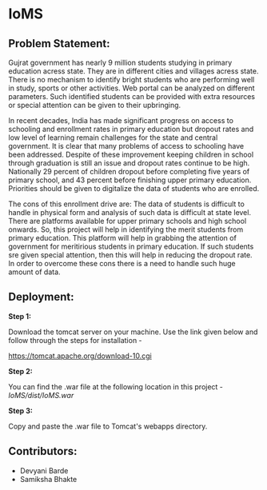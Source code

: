 # IoMS

## Problem Statement:
Gujrat government has nearly 9 million students studying in primary education acress state. They are in different cities and villages acress state. There is no mechanism to identify bright students who are performing well in study, sports or other activities. Web portal can be analyzed on different parameters. Such identified students can be provided with extra resources or special attention can be given to their upbringing.

In recent decades, India has made significant progress on access to schooling and enrollment rates in primary education but dropout rates and low level of learning remain challenges for the state and central government. It is clear that many problems of access to schooling have been addressed. Despite of these improvement keeping children in school through graduation is still an issue and dropout rates continue to be high. Nationally 29 percent of children dropout before completing five years of primary school, and 43 percent before finishing upper primary education. Priorities should be given to digitalize the data of students who are enrolled.

The cons of this enrollment drive are: The data of students is difficult to handle in physical form and analysis of such data is difficult at state level. There are platforms available for upper primary schools and high school onwards. So, this project will help in identifying the merit students from primary education. This platform will help in grabbing the attention of government for meritirious students in primary education. If such students sre given special attention, then this will help in reducing the dropout rate. In order to overcome these cons there is a need to handle such huge amount of data.

## Deployment:
**Step 1:**

Download the tomcat server on your machine. Use the link given below and follow through the steps for installation -

https://tomcat.apache.org/download-10.cgi

**Step 2:**

You can find the .war file at the following location in this project - *IoMS/dist/IoMS.war*

**Step 3:**

Copy and paste the .war file to Tomcat's webapps directory.

## Contributors:
* Devyani Barde
* Samiksha Bhakte
